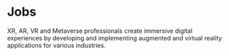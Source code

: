 # Jobs
XR, AR, VR  and Metaverse professionals create immersive digital experiences by developing and implementing augmented and virtual reality applications for various industries.
